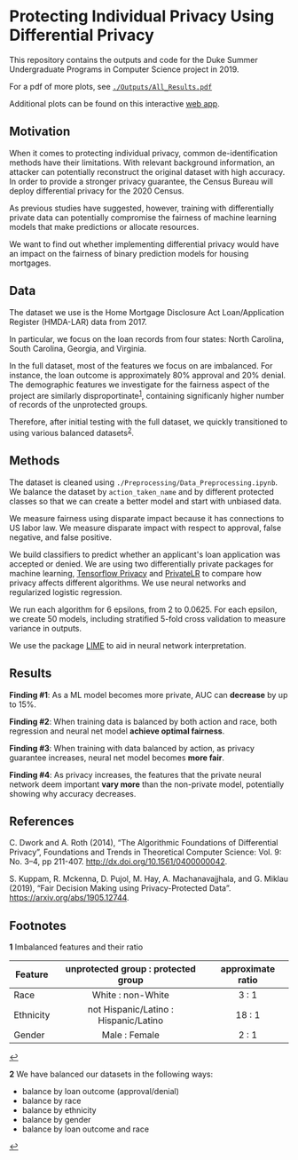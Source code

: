 ﻿# Protecting Individual Privacy Using Differential Privacy

This repository contains the outputs and code for the Duke Summer Undergraduate Programs in Computer Science project in 2019. 

For a pdf of more plots, see [`./Outputs/All_Results.pdf`](https://github.com/cmzou/diffpriv/blob/master/Outputs/All_results.pdf)

Additional plots can be found on this interactive [web app](https://diffpriv-viz.herokuapp.com/).

## Motivation
When it comes to protecting individual privacy, common de-identification methods have their limitations. With relevant background information, an attacker can potentially reconstruct the original dataset with high accuracy. In order to provide a stronger privacy guarantee, the Census Bureau will deploy differential privacy for the 2020 Census.

As previous studies have suggested, however, training with differentially private data can potentially compromise the fairness of machine learning models that make predictions or allocate resources.

We want to find out whether implementing differential privacy would have an impact on the fairness of binary prediction models for housing mortgages.

## Data
The dataset we use is the Home Mortgage Disclosure Act Loan/Application Register (HMDA-LAR) data from 2017. 

In particular, we focus on the loan records from four states: North Carolina, South Carolina, Georgia, and Virginia.

In the full dataset, most of the features we focus on are imbalanced. For instance, the loan outcome is approximately 80% approval and 20% denial. The demographic features we investigate for the fairness aspect of the project are similarly disproportinate<sup id="a1">[1](#f1)</sup>, containing significanly higher number of records of the unprotected groups. 

Therefore, after initial testing with the full dataset, we quickly transitioned to using various balanced datasets<sup id="a2">[2](#f2)</sup>.

## Methods
The dataset is cleaned using `./Preprocessing/Data_Preprocessing.ipynb`.  We balance the dataset by `action_taken_name` and by different protected classes so that we can create a better model and start with unbiased data.

We measure fairness using disparate impact because it has connections to US labor law. We measure disparate impact with respect to approval, false negative, and false positive.

We build classifiers to predict whether an applicant's loan application was accepted or denied. We are using two differentially private packages for machine learning, [Tensorflow Privacy](https://github.com/tensorflow/privacy) and [PrivateLR](https://cran.r-project.org/web/packages/PrivateLR/PrivateLR.pdf) to compare how privacy affects different algorithms. We use neural networks and regularized logistic regression.

We run each algorithm for 6 epsilons, from 2 to 0.0625. For each epsilon, we create 50 models, including stratified 5-fold cross validation to measure variance in outputs.

We use the package [LIME](https://github.com/marcotcr/lime) to aid in neural network interpretation. 

## Results

**Finding #1**:  As a ML model becomes more private, AUC can **decrease** by up to 15%.

**Finding #2**:  When training data is balanced by both action and race, both regression and neural net model **achieve optimal fairness**.

**Finding #3**:  When training with data balanced by action, as privacy guarantee increases, neural net model becomes **more fair**.

**Finding #4**:  As privacy increases, the features that the private neural network deem important **vary more** than the non-private model, potentially showing why accuracy decreases.

## References

C. Dwork and A. Roth (2014), “The Algorithmic Foundations of Differential Privacy”, Foundations and Trends in Theoretical Computer Science: Vol. 9: No. 3–4, pp 211-407. http://dx.doi.org/10.1561/0400000042.

S. Kuppam, R. Mckenna, D. Pujol, M. Hay, A. Machanavajjhala, and G. Miklau (2019), “Fair Decision Making using Privacy-Protected Data”. https://arxiv.org/abs/1905.12744.


## Footnotes
<b id="f1">1</b> Imbalanced features and their ratio

| Feature  |unprotected group : protected group| approximate ratio  |
|---|:-:|:-:|
| Race  | White : non-White  | 3 : 1  |
| Ethnicity  | not Hispanic/Latino : Hispanic/Latino  |  18 : 1 |
| Gender  | Male : Female  |  2 : 1 |

[↩](#a1)

<b id="f2">2</b> We have balanced our datasets in the following ways:
* balance by loan outcome (approval/denial)
* balance by race
* balance by ethnicity
* balance by gender
* balance by loan outcome and race

[↩](#a2)
